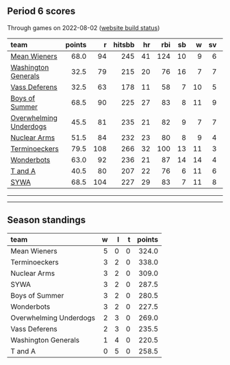 

## Period 6 scores

Through games on 2022-08-02 ([website build status](https://github.com/brian-bot/pl-site/actions))


|team                                              | points|   r| hitsbb| hr| rbi| sb|  w| sv|  so|   era|  whip|
|:-------------------------------------------------|------:|---:|------:|--:|---:|--:|--:|--:|---:|-----:|-----:|
|[Mean Wieners](./meanwieners)                     |   68.0|  94|    245| 41| 124| 10|  9|  6| 146| 3.673| 1.174|
|[Washington Generals](./washingtongenerals)       |   32.5|  79|    215| 20|  76| 16|  7|  7| 106| 4.364| 1.225|
|[Vass Deferens](./vassdeferens)                   |   32.5|  63|    178| 11|  58|  7| 10|  5| 117| 3.148| 1.142|
|[Boys of Summer](./boysofsummer)                  |   68.5|  90|    225| 27|  83|  8| 11|  9| 139| 1.980| 0.939|
|[Overwhelming Underdogs](./overwhelmingunderdogs) |   45.5|  81|    235| 21|  82|  9|  7|  7| 144| 4.197| 1.148|
|[Nuclear Arms](./nucleararms)                     |   51.5|  84|    232| 23|  80|  8|  9|  4| 152| 3.475| 1.129|
|[Terminoeckers](./terminoeckers)                  |   79.5| 108|    266| 32| 100| 13| 11|  3| 180| 3.397| 1.094|
|[Wonderbots](./wonderbots)                        |   63.0|  92|    236| 21|  87| 14| 14|  4| 161| 3.887| 1.209|
|[T and A](./tanda)                                |   40.5|  80|    207| 22|  76|  6| 11|  6| 196| 3.975| 1.287|
|[SYWA](./sywa)                                    |   68.5| 104|    227| 29|  83|  7| 11|  8| 158| 3.747| 1.084|

* * *
* * *

## Season standings


|team                   |  w|  l|  t| points|
|:----------------------|--:|--:|--:|------:|
|Mean Wieners           |  5|  0|  0|  324.0|
|Terminoeckers          |  3|  2|  0|  338.0|
|Nuclear Arms           |  3|  2|  0|  309.0|
|SYWA                   |  3|  2|  0|  287.5|
|Boys of Summer         |  3|  2|  0|  280.5|
|Wonderbots             |  3|  2|  0|  227.5|
|Overwhelming Underdogs |  2|  3|  0|  269.0|
|Vass Deferens          |  2|  3|  0|  235.5|
|Washington Generals    |  1|  4|  0|  220.5|
|T and A                |  0|  5|  0|  258.5|


